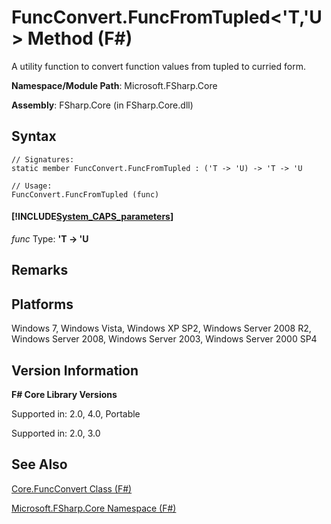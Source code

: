 # FuncConvert.FuncFromTupled<'T,'U> Method (F#)

A utility function to convert function values from tupled to curried form.

**Namespace/Module Path**: Microsoft.FSharp.Core

**Assembly**: FSharp.Core (in FSharp.Core.dll)


## Syntax

```
// Signatures:
static member FuncConvert.FuncFromTupled : ('T -> 'U) -> 'T -> 'U

// Usage:
FuncConvert.FuncFromTupled (func)
```

#### [!INCLUDE[System_CAPS_parameters](//System/Token/System_CAPS_parameters_md.md)]
*func*
Type: **'T -&gt; 'U**




## Remarks

## Platforms
Windows 7, Windows Vista, Windows XP SP2, Windows Server 2008 R2, Windows Server 2008, Windows Server 2003, Windows Server 2000 SP4


## Version Information
**F# Core Library Versions**

Supported in: 2.0, 4.0, Portable



Supported in: 2.0, 3.0


## See Also
[Core.FuncConvert Class &#40;F&#35;&#41;](Core.FuncConvert+Class+%28FSharp%29.md)

[Microsoft.FSharp.Core Namespace &#40;F&#35;&#41;](Microsoft.FSharp.Core+Namespace+%28FSharp%29.md)

